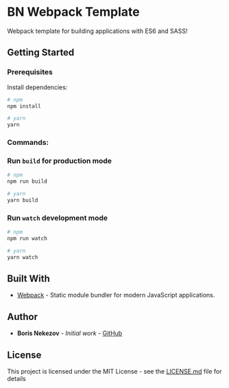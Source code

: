 # BN Webpack Template

Webpack template for building applications with ES6 and SASS!

## Getting Started

### Prerequisites

Install dependencies:

```sh
# npm
npm install

# yarn
yarn
```

### Commands:

### Run `build` for production mode

```sh
# npm 
npm run build

# yarn
yarn build
```

### Run `watch` development mode

```sh
# npm
npm run watch

# yarn
yarn watch
```

## Built With

* [Webpack](https://webpack.js.org/) - Static module bundler for modern JavaScript applications.

## Author

* **Boris Nekezov** - *Initial work* - [GitHub](https://github.com/boris-nekezov/)

## License

This project is licensed under the MIT License - see the [LICENSE.md](LICENSE.md) file for details


